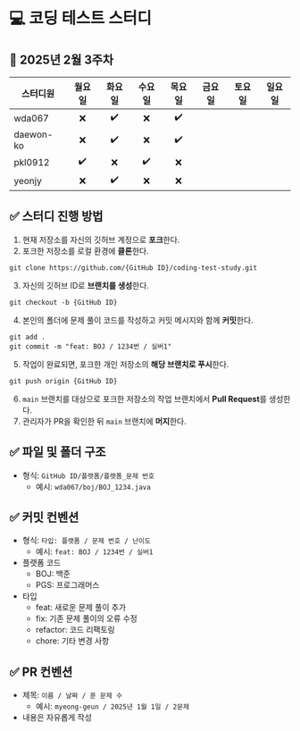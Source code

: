 # 💻 코딩 테스트 스터디
## 📅 2025년 2월 3주차
| 스터디원 | 월요일 | 화요일 | 수요일 | 목요일 | 금요일 | 토요일 | 일요일 |
|---------|:------:|:------:|:------:|:------:|:------:|:------:|:------:|
| wda067 | ❌ | ✔️ | ❌ | ✔️ |  |  |  |
| daewon-ko | ❌ | ✔️ | ❌ | ✔️ |  |  |  |
| pkl0912 | ✔️ | ❌ | ✔️ | ❌ |  |  |  |
| yeonjy | ❌ | ✔️ | ❌ | ❌ |  |  |  |

## ✅ 스터디 진행 방법
1. 현재 저장소를 자신의 깃허브 계정으로 **포크**한다.
2. 포크한 저장소를 로컬 환경에 **클론**한다.
```
git clone https://github.com/{GitHub ID}/coding-test-study.git
```
3. 자신의 깃허브 ID로 **브랜치를 생성**한다.
```
git checkout -b {GitHub ID}
```
4. 본인의 폴더에 문제 풀이 코드를 작성하고 커밋 메시지와 함께 **커밋**한다.
```
git add .
git commit -m "feat: BOJ / 1234번 / 실버1"
```
5. 작업이 완료되면, 포크한 개인 저장소의 **해당 브랜치로 푸시**한다.
```
git push origin {GitHub ID}
```
6. `main` 브랜치를 대상으로 포크한 저장소의 작업 브랜치에서 **Pull Request**를 생성한다.
7. 관리자가 PR을 확인한 뒤 `main` 브랜치에 **머지**한다.

## ✅ 파일 및 폴더 구조
- 형식: `GitHub ID/플랫폼/플랫폼_문제 번호`
  - 예시: `wda067/boj/BOJ_1234.java`

## ✅ 커밋 컨벤션
- 형식: `타입: 플랫폼 / 문제 번호 / 난이도`
  - 예시: `feat: BOJ / 1234번 / 실버1`
- 플랫폼 코드
  - BOJ: 백준
  - PGS: 프로그래머스
- 타입
  - feat: 새로운 문제 풀이 추가
  - fix: 기존 문제 풀이의 오류 수정
  - refactor: 코드 리팩토링
  - chore: 기타 변경 사항

## ✅ PR 컨벤션
- 제목: `이름 / 날짜 / 푼 문제 수`
  - 예시: `myeong-geun / 2025년 1월 1일 / 2문제`
- 내용은 자유롭게 작성
